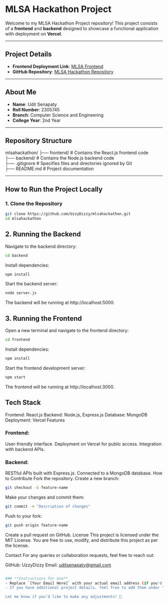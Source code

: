 # MLSA Hackathon Project

Welcome to my MLSA Hackathon Project repository! This project consists of a **frontend** and **backend** designed to showcase a functional application with deployment on **Vercel**.

---

## **Project Details**

- **Frontend Deployment Link**: [MLSA Frontend](https://mlsafrontend-mkx7mw1e9-uzzydizzys-projects.vercel.app/)
- **GitHub Repository**: [MLSA Hackathon Repository](https://github.com/UzzyDizzy/mlsahackathon)

---

## **About Me**

- **Name**: Udit Senapaty
- **Roll Number**: 2305745
- **Branch**: Computer Science and Engineering
- **College Year**: 2nd Year

---

## **Repository Structure**

mlsahackathon/ ├── frontend/ # Contains the React.js frontend code<br>
               ├── backend/ # Contains the Node.js backend code <br>
               ├── .gitignore # Specifies files and directories ignored by Git<br>
               ├── README.md # Project documentation<br>


---

## **How to Run the Project Locally**

### **1. Clone the Repository**
```bash
git clone https://github.com/UzzyDizzy/mlsahackathon.git
cd mlsahackathon

```

## 2. Running the Backend
Navigate to the backend directory:
```bash
cd backend
```
Install dependencies:
```bash
npm install
```
Start the backend server:
```bash
node server.js
```
The backend will be running at http://localhost:5000.
## 3. Running the Frontend
Open a new terminal and navigate to the frontend directory:
```bash
cd frontend
```
Install dependencies:
```bash
npm install
```
Start the frontend development server:
```bash
npm start
```
The frontend will be running at http://localhost:3000.
## Tech Stack
Frontend: React.js
Backend: Node.js, Express.js
Database: MongoDB
Deployment: Vercel
Features
### Frontend:

User-friendly interface.
Deployment on Vercel for public access.
Integration with backend APIs.
### Backend:

RESTful APIs built with Express.js.
Connected to a MongoDB database.
How to Contribute
Fork the repository.
Create a new branch:
```bash
git checkout -b feature-name
```
Make your changes and commit them:
```bash
git commit -m "Description of changes"
```
Push to your fork:
```bash
git push origin feature-name
```
Create a pull request on GitHub.
License
This project is licensed under the MIT License. You are free to use, modify, and distribute this project as per the license.

Contact
For any queries or collaboration requests, feel free to reach out:

GitHub: UzzyDizzy
Email: uditsenapaty@gmail.com

```bash

### **Instructions for Use**
- Replace `[Your Email Here]` with your actual email address (if you'd like to include it).
- If you have additional project details, feel free to add them under "Features" or "About Me."

Let me know if you’d like to make any adjustments! 🚀





